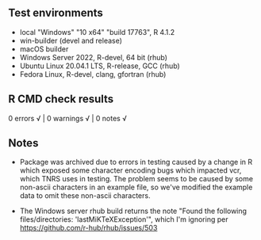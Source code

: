 ## Test environments
* local  "Windows" "10 x64" "build 17763",  R 4.1.2
* win-builder (devel and release)
* macOS builder
* Windows Server 2022, R-devel, 64 bit (rhub)
* Ubuntu Linux 20.04.1 LTS, R-release, GCC (rhub)
* Fedora Linux, R-devel, clang, gfortran (rhub)

## R CMD check results

0 errors √ | 0 warnings √ | 0 notes √

## Notes
* Package was archived due to errors in testing caused by a change in R which exposed some character encoding bugs which impacted vcr, which TNRS uses in testing. The problem seems to be caused by some non-ascii characters in an example file, so we've modified the example data to omit these non-ascii characters.

* The Windows server rhub build returns the note "Found the following files/directories: 'lastMiKTeXException'", which I'm ignoring per https://github.com/r-hub/rhub/issues/503